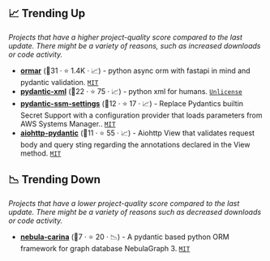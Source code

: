 ## 📈 Trending Up

_Projects that have a higher project-quality score compared to the last update. There might be a variety of reasons, such as increased downloads or code activity._

- <b><a href="https://github.com/collerek/ormar">ormar</a></b> (🥈31 ·  ⭐ 1.4K · 📈) - python async orm with fastapi in mind and pydantic validation. <code><a href="http://bit.ly/34MBwT8">MIT</a></code>
- <b><a href="https://github.com/dapper91/pydantic-xml">pydantic-xml</a></b> (🥇22 ·  ⭐ 75 · 📈) - python xml for humans. <code><a href="http://bit.ly/3rvuUlR">Unlicense</a></code>
- <b><a href="https://github.com/developmentseed/pydantic-ssm-settings">pydantic-ssm-settings</a></b> (🥈12 ·  ⭐ 17 · 📈) - Replace Pydantics builtin Secret Support with a configuration provider that loads parameters from AWS Systems Manager.. <code><a href="http://bit.ly/34MBwT8">MIT</a></code>
- <b><a href="https://github.com/Maillol/aiohttp-pydantic">aiohttp-pydantic</a></b> (🥉11 ·  ⭐ 55 · 📈) - Aiohttp View that validates request body and query sting regarding the annotations declared in the View method. <code><a href="http://bit.ly/34MBwT8">MIT</a></code>

## 📉 Trending Down

_Projects that have a lower project-quality score compared to the last update. There might be a variety of reasons such as decreased downloads or code activity._

- <b><a href="https://github.com/nebula-contrib/nebula-carina">nebula-carina</a></b> (🥉7 ·  ⭐ 20 · 📉) - A pydantic based python ORM framework for graph database NebulaGraph 3. <code><a href="http://bit.ly/34MBwT8">MIT</a></code>

